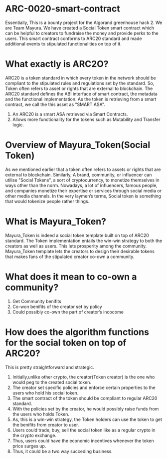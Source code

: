 # ARC-0020-smart-contract
Essentially, This is a bounty project for the Algorand greenhouse hack 2. We are Team Mayura. 
We have created a Social Token smart contract which can be helpful to creators to fundraise the money and provide perks to the users. This smart contract conforms to ARC20 standard and made additional events to stipulated functionalities on top of it.

# What exactly is ARC2O?
ARC20 is a token standard in which every token in the network should be compliant to the stipulated rules and regulations set by the standard. So, Token often refers to asset or rights that are external to blockchain. The ARC20 standard defines the ABI interface of smart contract, the metadata and the functional implementation. As the token is retrieving from a smart contract, we call the this asset as "SMART ASA". 
1. An ARC20 is a smart ASA retrieved via Smart Contracts.
2. Allows more functionality for the tokens such as Mutability and Transfer logic.

# Overview of Mayura_Token(Social Token)
As we mentioned earlier that a token often refers to assets or rights that are external to blockchain. Similarly, A brand, community, or influencer can utilise "Social Tokens", a sort of cryptocurrency, to monetize themselves in ways other than the norm. Nowadays, a lot of influencers, famous people, and companies monetize their expertise or services through social media or other media channels. In the very laymen’s terms, Social token is something that would tokenize people rather things.

# What is Mayura_Token?
Mayura_Token is indeed a social token template built on top of ARC20 standard. The Token implementation entails the win-win strategy to both the creators as well as users. This lets prosperity among the community. Mayura_Token template lets the creators to design their desirable tokens that makes fans of the stipulated creator co-own a community.

# What does it mean to co-own a community?
1. Get Community benifits
2. Co-won benifits of the creator set by policy
3. Could possibly co-own the part of creator’s incocome

# How does the algorithm functions for the social token on top of ARC20?

This is pretty straightforward and strategic.
1. Initially,unlike other crypto, the creator(Token creator) is the one who would peg to the created social token.
2. The creator set specific policies and enforce certain properties to the users who hold his social token.
3. The smart contract of the token should be compliant to regular ARC20 standard.
4. With the policies set by the creator, he would possibly raise funds from the users who holds Token.
5. As, this is a win-win strategy, the Token holders can use the token to get the benifits from creator to user.
6. Users could trade, buy, sell the social token like as a regular crypto in the crypto exchange.
7. Thus, users could have the economic incentives whenever the token price surges up.
8. Thus, it could be a two way succeding business.
